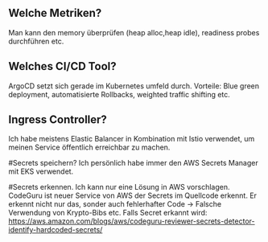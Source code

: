 ## Welche Metriken?
Man kann den memory überprüfen (heap alloc,heap idle), readiness probes durchführen etc.

## Welches CI/CD Tool?
ArgoCD setzt sich gerade im Kubernetes umfeld durch. Vorteile: Blue green deployment, automatisierte Rollbacks, weighted traffic shifting etc.

## Ingress Controller?
Ich habe meistens Elastic Balancer in Kombination mit Istio verwendet, um meinen Service öffentlich erreichbar zu machen.

#Secrets speichern?
Ich persönlich habe immer den AWS Secrets Manager mit EKS verwendet.

#Secrets erkennen.
Ich kann nur eine Lösung in AWS vorschlagen.
CodeGuru ist neuer Service von AWS der Secrets im Quellcode erkennt. Er erkennt nicht nur das, sonder auch fehlerhafter Code -> Falsche Verwendung von Krypto-Bibs etc.
Falls Secret erkannt wird: https://aws.amazon.com/blogs/aws/codeguru-reviewer-secrets-detector-identify-hardcoded-secrets/